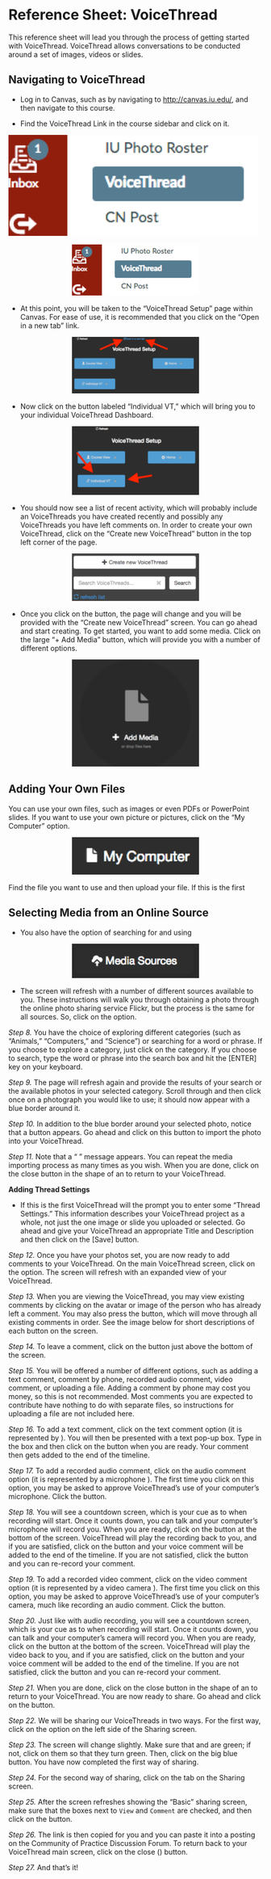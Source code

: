# Reference Sheet: VoiceThread

This reference sheet will lead you through the process of getting started with VoiceThread. VoiceThread allows conversations to be conducted around a set of images, videos or slides.

## Navigating to VoiceThread

-   Log in to Canvas, such as by navigating to <http://canvas.iu.edu/>, and then navigate to this course.

-   Find the VoiceThread Link in the course sidebar and click on it.

![](media/image1.png)

<center><img src="media/image1.png" width="50%" /></center>

-   At this point, you will be taken to the “VoiceThread Setup” page within Canvas. For ease of use, it is recommended that you click on the “Open in a new tab” link.

<center><img src="media/image2.png" width="50%" /></center>

-   Now click on the button labeled “Individual VT,” which will bring
    you to your individual VoiceThread Dashboard.

<center><img src="media/image3.png" width="50%" /></center>

-   You should now see a list of recent activity, which will probably
    include an VoiceThreads you have created recently and possibly any
    VoiceThreads you have left comments on. In order to create your own
    VoiceThread, click on the “Create new VoiceThread” button in the top
    left corner of the page.

<center><img src="media/image4.png" width="50%" /></center>

-   Once you click on the button, the page will change and you will be
    provided with the “Create new VoiceThread” screen. You can go ahead
    and start creating. To get started, you want to add some media.
    Click on the large “+ Add Media” button, which will provide you with
    a number of different options.

<center><img src="media/image5.png" width="50%" /></center>

## Adding Your Own Files

You can use your own files, such as images or even PDFs or
    PowerPoint slides. If you want to use your own picture or pictures,
    click on the “My Computer” option.

<center><img src="media/image6.png" width="50%" /></center>

Find the file you want to use and then upload your file. If this is
    the first

## Selecting Media from an Online Source

-   You also have the option of searching for and using

<center><img src="media/image7.png" width="50%" /></center>

-   The screen will refresh with a number of different sources available
    to you. These instructions will walk you through obtaining a photo
    through the online photo sharing service Flickr, but the process is
    the same for all sources. So, click on the option.

*Step 8.* You have the choice of exploring different categories (such as
“Animals,” “Computers,” and “Science”) or searching for a word or
phrase. If you choose to explore a category, just click on the category.
If you choose to search, type the word or phrase into the search box and
hit the \[ENTER\] key on your keyboard.

*Step 9.* The page will refresh again and provide the results of your
search or the available photos in your selected category. Scroll through
and then click once on a photograph you would like to use; it should now
appear with a blue border around it.

*Step 10.* In addition to the blue border around your selected photo,
notice that a button appears. Go ahead and click on this button to
import the photo into your VoiceThread.

*Step 11.* Note that a “ ” message appears. You can repeat the media
importing process as many times as you wish. When you are done, click on
the close button in the shape of an to return to your VoiceThread.

**Adding Thread Settings**

-   If this is the first VoiceThread will the prompt you to enter some
    “Thread Settings.” This information describes your VoiceThread
    project as a whole, not just the one image or slide you uploaded
    or selected. Go ahead and give your VoiceThread an appropriate Title
    and Description and then click on the \[Save\] button.


*Step 12.* Once you have your photos set, you are now ready to add
comments to your VoiceThread. On the main VoiceThread screen, click on
the option. The screen will refresh with an expanded view of your
VoiceThread.

*Step 13.* When you are viewing the VoiceThread, you may view existing
comments by clicking on the avatar or image of the person who has
already left a comment. You may also press the button, which will move
through all existing comments in order. See the image below for short
descriptions of each button on the screen.

*Step 14.* To leave a comment, click on the button just above the bottom
of the screen.

*Step 15.* You will be offered a number of different options, such as
adding a text comment, comment by phone, recorded audio comment, video
comment, or uploading a file. Adding a comment by phone may cost you
money, so this is not recommended. Most comments you are expected to
contribute have nothing to do with separate files, so instructions for
uploading a file are not included here.

*Step 16.* To add a text comment, click on the text comment option (it
is represented by ). You will then be presented with a text pop-up box.
Type in the box and then click on the button when you are ready. Your
comment then gets added to the end of the timeline.

*Step 17.* To add a recorded audio comment, click on the audio comment
option (it is represented by a microphone ). The first time you click on
this option, you may be asked to approve VoiceThread’s use of your
computer’s microphone. Click the button.

*Step 18.* You will see a countdown screen, which is your cue as to when
recording will start. Once it counts down, you can talk and your
computer’s microphone will record you. When you are ready, click on the
button at the bottom of the screen. VoiceThread will play the recording
back to you, and if you are satisfied, click on the button and your
voice comment will be added to the end of the timeline. If you are not
satisfied, click the button and you can re-record your comment.

*Step 19.* To add a recorded video comment, click on the video comment
option (it is represented by a video camera ). The first time you click
on this option, you may be asked to approve VoiceThread’s use of your
computer’s camera, much like recording an audio comment. Click the
button.

*Step 20.* Just like with audio recording, you will see a countdown
screen, which is your cue as to when recording will start. Once it
counts down, you can talk and your computer’s camera will record you.
When you are ready, click on the button at the bottom of the screen.
VoiceThread will play the video back to you, and if you are satisfied,
click on the button and your voice comment will be added to the end of
the timeline. If you are not satisfied, click the button and you can
re-record your comment.

*Step 21.* When you are done, click on the close button in the shape of
an to return to your VoiceThread. You are now ready to share. Go ahead
and click on the button.

*Step 22.* We will be sharing our VoiceThreads in two ways. For the
first way, click on the option on the left side of the Sharing screen.

*Step 23.* The screen will change slightly. Make sure that and are
green; if not, click on them so that they turn green. Then, click on the
big blue button. You have now completed the first way of sharing.

*Step 24.* For the second way of sharing, click on the tab on the
Sharing screen.

*Step 25.* After the screen refreshes showing the “Basic” sharing
screen, make sure that the boxes next to `View` and `Comment` are
checked, and then click on the button.

*Step 26.* The link is then copied for you and you can paste it into a
posting on the Community of Practice Discussion Forum. To return back to
your VoiceThread main screen, click on the close () button.

*Step 27.* And that’s it!

